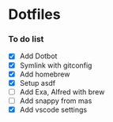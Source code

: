 # Dotfiles

### To do list

- [x] Add Dotbot
- [x] Symlink with gitconfig
- [x] Add homebrew
- [x] Setup asdf
- [ ] Add Exa, Alfred with brew
- [ ] Add snappy from mas
- [x] Add vscode settings
